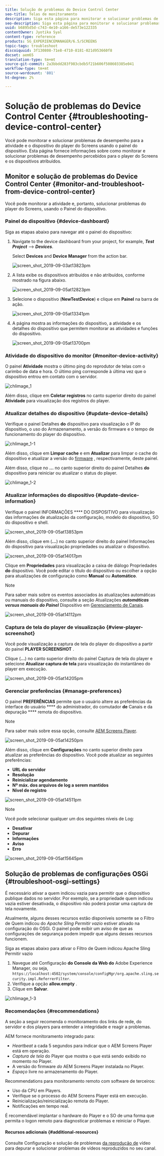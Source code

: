 ```yaml
---
title: Solução de problemas do Device Control Center
seo-title: Telas de monitoramento
description: Siga esta página para monitorar e solucionar problemas de desempenho para a atividade e o dispositivo do player do Screens usando o painel do dispositivo.
seo-description: Siga esta página para monitorar e solucionar problemas de desempenho para a atividade e o dispositivo do player do Screens usando o painel do dispositivo.
uuid: b6895d5d-c743-4e10-a166-de573e122335
contentOwner: Jyotika Syal
content-type: reference
products: SG_EXPERIENCEMANAGER/6.5/SCREENS
topic-tags: troubleshoot
discoiquuid: 3f130808-71e8-4710-8181-021d953660f8
docset: aem65
translation-type: tm+mt
source-git-commit: 2a3bbdd283f983cbdb5f21b606f508603385e041
workflow-type: tm+mt
source-wordcount: '801'
ht-degree: 2%

---
```



# Solução de problemas do Device Control Center {#troubleshooting-device-control-center}

Você pode monitorar e solucionar problemas de desempenho para a atividade e o dispositivo do player do Screens usando o painel do dispositivo. Esta página fornece informações sobre como monitorar e solucionar problemas de desempenho percebidos para o player do Screens e os dispositivos atribuídos.

## Monitor e solução de problemas do Device Control Center {#monitor-and-troubleshoot-from-device-control-center}

Você pode monitorar a atividade e, portanto, solucionar problemas do player do Screens, usando o Painel do dispositivo.

### Painel do dispositivo {#device-dashboard}

Siga as etapas abaixo para navegar até o painel do dispositivo:

1. Navigate to the device dashboard from your project, for example, ***Test Project*** --> ***Devices***.

   Select **Devices** and **Device Manager** from the action bar.

   ![screen_shot_2019-09-03at13823pm](assets/screen_shot_2019-09-03at13823pm.png)

1. A lista exibe os dispositivos atribuídos e não atribuídos, conforme mostrado na figura abaixo.

   ![screen_shot_2019-09-05at12823pm](assets/screen_shot_2019-09-05at12823pm.png)

1. Selecione o dispositivo (**NewTestDevice**) e clique em **Painel** na barra de ação.

   ![screen_shot_2019-09-05at13341pm](assets/screen_shot_2019-09-05at13341pm.png)

1. A página mostra as informações do dispositivo, a atividade e os detalhes do dispositivo que permitem monitorar as atividades e funções do dispositivo.

   ![screen_shot_2019-09-05at13700pm](assets/screen_shot_2019-09-05at13700pm.png)

### Atividade do dispositivo do monitor {#monitor-device-activity}

O painel **Atividade** mostra o último ping do reprodutor de telas com o carimbo de data e hora. O último ping corresponde à última vez que o dispositivo entrou em contato com o servidor.

![chlimage_1](assets/chlimage_1.png)

Além disso, clique em **Coletar registros** no canto superior direito do painel **Atividade** para visualização dos registros do player.

### Atualizar detalhes do dispositivo {#update-device-details}

Verifique o painel Detalhes **do** dispositivo para visualização o IP do dispositivo, o uso do Armazenamento, a versão do firmware e o tempo de funcionamento do player do dispositivo.

![chlimage_1-1](assets/chlimage_1-1.png)

Além disso, clique em **Limpar cache** e em **Atualizar** para limpar o cache do dispositivo e atualizar a versão do [firmware](screens-glossary.md) , respectivamente, deste painel.

Além disso, clique no **...** no canto superior direito do painel Detalhes **do** dispositivo para reiniciar ou atualizar o status do player.

![chlimage_1-2](assets/chlimage_1-2.png)

### Atualizar informações do dispositivo {#update-device-information}

Verifique o painel INFORMAÇÕES **** DO DISPOSITIVO para visualização das informações de atualização da configuração, modelo do dispositivo, SO do dispositivo e shell.

![screen_shot_2019-09-05at13853pm](assets/screen_shot_2019-09-05at13853pm.png)

Além disso, clique em (**...**) no canto superior direito do painel Informações do dispositivo para visualização propriedades ou atualizar o dispositivo.

![screen_shot_2019-09-05at14017pm](assets/screen_shot_2019-09-05at14017pm.png)

Clique em **Propriedades** para visualização a caixa de diálogo Propriedades **do** dispositivo. Você pode editar o título do dispositivo ou escolher a opção para atualizações de configuração como **Manual** ou **Automático**.

>[!NOTE]
>
>Para saber mais sobre os eventos associados às atualizações automáticas ou manuais do dispositivo, consulte a seção Atualizações ***automáticas versus manuais do Painel*** Dispositivo em [Gerenciamento de Canais](managing-channels.md).

![screen_shot_2019-09-05at14112pm](assets/screen_shot_2019-09-05at14112pm.png)

### Captura de tela do player de visualização {#view-player-screenshot}

Você pode visualização a captura de tela do player do dispositivo a partir do painel **PLAYER SCREENSHOT** .

Clique (**...**) no canto superior direito do painel Captura de tela do player e selecione **Atualizar captura de tela** para visualização do instantâneo do player em execução.

![screen_shot_2019-09-05at14205pm](assets/screen_shot_2019-09-05at14205pm.png)

### Gerenciar preferências {#manage-preferences}

O painel **PREFERÊNCIAS** permite que o usuário altere as preferências da interface do usuário **** do administrador, do comutador **de** Canais e da depuração **** remota do dispositivo.

>[!NOTE]
>Para saber mais sobre essa opção, consulte [AEM Screens Player](working-with-screens-player.md).

![screen_shot_2019-09-05at14250pm](assets/screen_shot_2019-09-05at14250pm.png)

Além disso, clique em **Configurações** no canto superior direito para atualizar as preferências do dispositivo. Você pode atualizar as seguintes preferências:

* **URL do servidor**
* **Resolução**
* **Reinicializar agendamento**
* **Nº máx. dos arquivos de log a serem mantidos**
* **Nível de registro**

![screen_shot_2019-09-05at14511pm](assets/screen_shot_2019-09-05at14511pm.png)

>[!NOTE]
>Você pode selecionar qualquer um dos seguintes níveis de Log:
>* **Desativar**
>* **Depurar**
>* **Informações**
>* **Aviso**
>* **Erro**


![screen_shot_2019-09-05at15645pm](assets/screen_shot_2019-09-05at15645pm.png)

## Solução de problemas de configurações OSGi {#troubleshoot-osgi-settings}

É necessário ativar a quem indicou vazia para permitir que o dispositivo publique dados no servidor. Por exemplo, se a propriedade quem indicou vazia estiver desativada, o dispositivo não poderá postar uma captura de tela novamente.

Atualmente, alguns desses recursos estão disponíveis somente se o Filtro de Quem indicou do *Apache Sling Permitir vazio* estiver ativado na configuração do OSGi. O painel pode exibir um aviso de que as configurações de segurança podem impedir que alguns desses recursos funcionem.

Siga as etapas abaixo para ativar o Filtro de Quem indicou Apache Sling Permitir vazio

1. Navegue até Configuração **do Console da Web do** Adobe Experience Manager, ou seja, `https://localhost:4502/system/console/configMgr/org.apache.sling.security.impl.ReferrerFilter`.
1. Verifique a opção **allow.empty** .
1. Clique em **Salvar**.

![chlimage_1-3](assets/chlimage_1-3.png)

### Recomendações {#recommendations}

A seção a seguir recomenda o monitoramento dos links de rede, do servidor e dos players para entender a integridade e reagir a problemas.

AEM fornece monitoramento integrado para:

* *Heartbeat* a cada 5 segundos para indicar que o AEM Screens Player está em operação.
* *Captura de tela* do Player que mostra o que está sendo exibido no momento no Player.
* A versão do firmware *do* AEM Screens Player instalada no Player.
* *Espaço* livre no armazenamento do Player.

Recommendations para monitoramento remoto com software de terceiros:

* Uso da CPU em Players.
* Verifique se o processo do AEM Screens Player está em execução.
* Reinicialização/reinicialização remota do Player.
* Notificações em tempo real.

É recomendável implantar o hardware do Player e o SO de uma forma que permita o logon remoto para diagnosticar problemas e reiniciar o Player.

#### Recursos adicionais {#additional-resources}

Consulte Configuração e solução de problemas [da reprodução de](troubleshoot-videos.md) vídeo para depurar e solucionar problemas de vídeos reproduzidos no seu canal.
